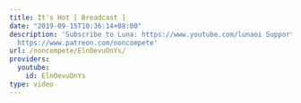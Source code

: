 ```yaml
---
title: It's Hot [ Breadcast ]
date: "2019-09-15T10:36:14+08:00"
description: 'Subscribe to Luna: https://www.youtube.com/lunaoi Support Non-Compete:
  https://www.patreon.com/noncompete'
url: /noncompete/ElnOevuOnYs/
providers:
  youtube:
    id: ElnOevuOnYs
type: video
---
```

